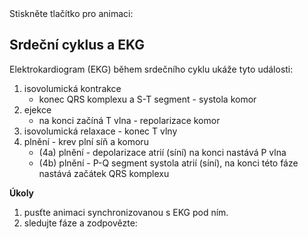 <div class="w3-row">
<div class="w3-half">
Stiskněte tlačítko pro animaci:

<bdl-animate-control 
  id="id4" 
  speedfactor="20" 
  segments="3;5;14;17;29" 
  segmentlabels="4b P-Q segment systola atrií (síní), na konci QRS komplex;1 isovolumická kontrakce, S-T segment, systola komor;2 ejekce, T vlna, repolarizace komor;3 isovolumická relaxace;4a plnění, P vlna, na konci depolarizace atrií (síní)">
  </bdl-animate-control>

<bdl-animate-gif fromid="id4" src="heart.gif" width=450></bdl-animate-gif>

<bdl-ecg 
  id="id11" 
  fromid="id4"
  labels="ECG I (mV)"
  width="300"
  height="50"
  responsive="true"></bdl-ecg>

</div>
<div class="w3-half">

  
## Srdeční cyklus a EKG

Elektrokardiogram (EKG) během srdečního cyklu ukáže tyto události:

1. isovolumická kontrakce 
    - konec QRS komplexu a S-T segment - systola komor
2. ejekce
    - na konci začíná T vlna - repolarizace komor
3. isovolumická relaxace - konec T vlny 
4. plnění - krev plní síň a komoru
    - (4a) plnění - depolarizace atrií (síní) na konci nastává P vlna
    - (4b) plnění - P-Q segment systola atrií (síní), na konci této fáze nastává začátek QRS komplexu

**Úkoly**
1. pusťte animaci synchronizovanou s EKG pod ním.
2. sledujte fáze a zodpovězte:
<bdl-quiz question="Kdy začíná QRS komplex:"
  answers="ve fázi 4b|
           ve fázi 1|
           ve fázi 2"
  correctoptions="true|false|false"           
explanations="ano. Na konci 4b fáze začíná QRS komplex, způsobí systolu komor v další fázi|
  ne. Zde QRS komplex končí.|
  ne. Zde se vyskytuje T vlna.">
</bdl-quiz> 

</div>
</div>

